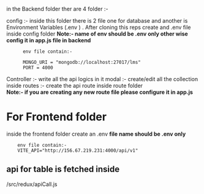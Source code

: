 in the Backend folder ther are 4 folder :-

  config :- inside this folder there is 2 file one for database and another is Environment Variables (.env ) . After cloning this reps create and .env file inside config folder 
          <b>Note:- name of env should be .env only other wise config it in app.js file in backend </b>

          env file contain:- 
          
          MONGO_URI = "mongodb://localhost:27017/lms"
          PORT = 4000

  Controller :- write all the api logics in it 
  modal :- create/edit all the collection inside 
  routes :- create the api route inside route folder <br/>
            <b>Note:- if you are creating any new route file please configure it in app.js </b>

<h1>For Frontend folder</h1>
inside the frontend folder create an .env <b> file name should be .env only </b>

        env file contain:-  
        VITE_API="http://156.67.219.231:4000/api/v1"
<h2>
  api for table is fetched inside 
</h2>
    /src/redux/apiCall.js
